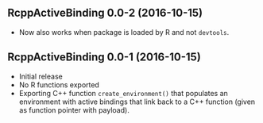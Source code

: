 ## RcppActiveBinding 0.0-2 (2016-10-15)

- Now also works when package is loaded by R and not `devtools`.
 

## RcppActiveBinding 0.0-1 (2016-10-15)

- Initial release
- No R functions exported
- Exporting C++ function `create_environment()` that populates an environment with active bindings that link back to a C++ function (given as function pointer with payload).

